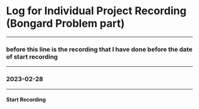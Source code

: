 # Log for Individual Project Recording (Bongard Problem part)


---

### **before this line is the recording that I have done before the date of start recording**

---

### 2023-02-28

---
#### Start Recording
